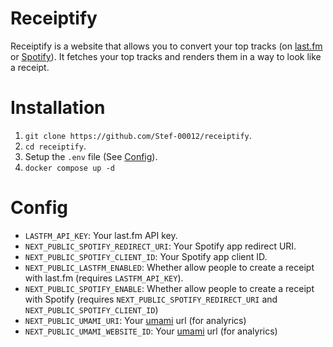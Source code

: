 # Receiptify

Receiptify is a website that allows you to convert your top tracks (on [last.fm](https://last.fm) or [Spotify](https://spotify.com)).
It fetches your top tracks and renders them in a way to look like a receipt.

# Installation

1. `git clone https://github.com/Stef-00012/receiptify`.
2. `cd receiptify`.
3. Setup the `.env` file (See [Config](#config)).
4. `docker compose up -d`

# Config

- `LASTFM_API_KEY`: Your last.fm API key.
- `NEXT_PUBLIC_SPOTIFY_REDIRECT_URI`: Your Spotify app redirect URI.
- `NEXT_PUBLIC_SPOTIFY_CLIENT_ID`: Your Spotify app client ID.
- `NEXT_PUBLIC_LASTFM_ENABLED`: Whether allow people to create a receipt with last.fm (requires `LASTFM_API_KEY`).
- `NEXT_PUBLIC_SPOTIFY_ENABLE`: Whether allow people to create a receipt with Spotify (requires `NEXT_PUBLIC_SPOTIFY_REDIRECT_URI` and `NEXT_PUBLIC_SPOTIFY_CLIENT_ID`)
- `NEXT_PUBLIC_UMAMI_URI`: Your [umami](https://umami.is) url (for analyrics)
- `NEXT_PUBLIC_UMAMI_WEBSITE_ID`: Your [umami](https://umami.is) url (for analyrics)